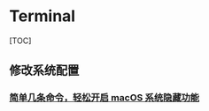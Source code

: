 # Terminal

[TOC]

## 修改系统配置

### [简单几条命令，轻松开启 macOS 系统隐藏功能](https://zhuanlan.zhihu.com/p/30985542)

